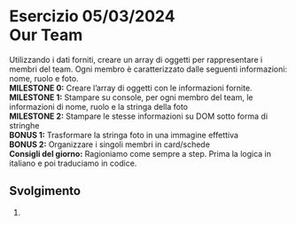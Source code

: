 Esercizio 05/03/2024   
Our Team
===
Utilizzando i dati forniti, creare un array di oggetti per rappresentare i membri del team.
Ogni membro è caratterizzato dalle seguenti informazioni: nome, ruolo e foto.<br>
**MILESTONE 0:**
Creare l’array di oggetti con le informazioni fornite.<br>
**MILESTONE 1:**
Stampare su console, per ogni membro del team, le informazioni di nome, ruolo e la stringa della foto<br>
**MILESTONE 2:**
Stampare le stesse informazioni su DOM sotto forma di stringhe<br>
**BONUS 1:**
Trasformare la stringa foto in una immagine effettiva<br>
**BONUS 2:**
Organizzare i singoli membri in card/schede<br>
**Consigli del giorno:**
Ragioniamo come sempre a step.
Prima la logica in italiano e poi traduciamo in codice.
## Svolgimento
1.